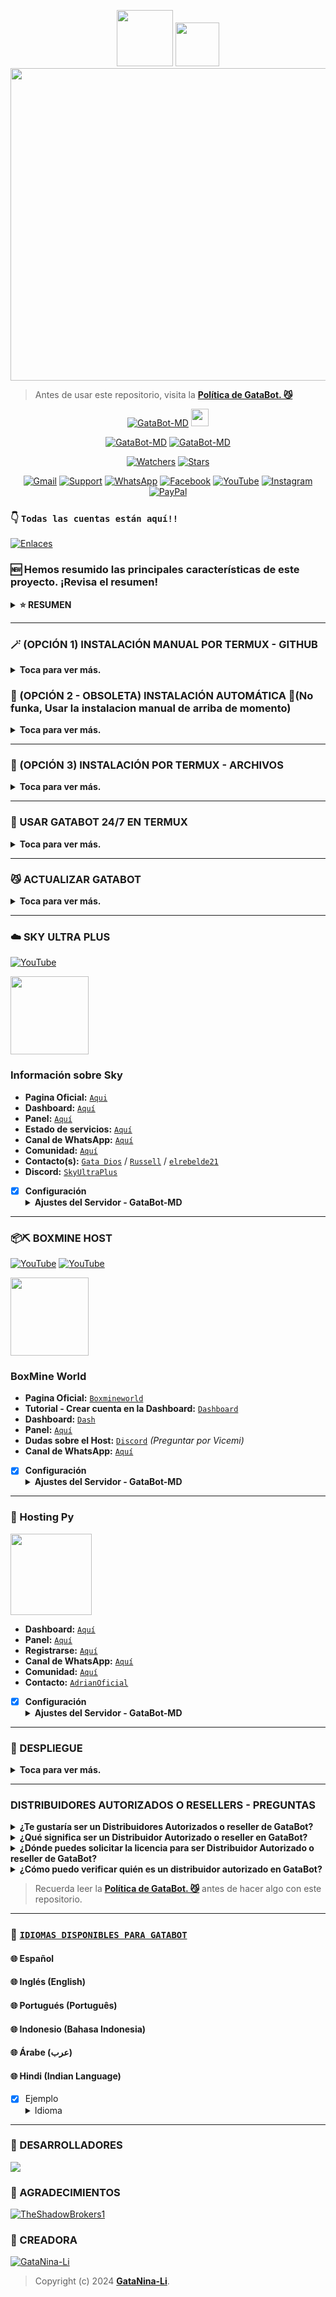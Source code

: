 <p align="center"> 
<a href="https://github.com/GataNina-Li"><img src="http://readme-typing-svg.herokuapp.com?font=mono&size=17&duration=4000&color=F7B11B&center=falso&vCenter=falso&lines=GataBot-MD++%F0%9F%90%88;Gracias+por+visitar+este+repositorio.+%F0%9F%92%96" height="90px"></a> 
<a href="https://github.com/GataNina-Li"><img src="https://readme-typing-svg.herokuapp.com?font=Fira+Code&weight=3000&size=14&duration=3000&pause=2000&color=48E2FF&background=5AFFAB00&width=435&lines=%C2%A1El+equipo+de+GataBot+te+desea+una+Feliz+Navidad!+%F0%9F%A4%97%E2%98%83%EF%B8%8F" height="70px"></a> 
<img src="https://qu.ax/CvfOr.jpg" alt="GataBot-MD" width="1520" height="500" />
  
> Antes de usar este repositorio, visita la **[Política de GataBot. 😼](https://github.com/GataNina-Li/GataBot-MD/blob/master/terms.md)** 
</p>

<p align="center">
<a href="#"><img title="GataBot-MD" src="https://img.shields.io/badge/SI TE AGRADA EL REPOSITORIO APOYAME CON UNA 🌟 ¡GRACIAS! -red?colorA=%255ff0000&colorB=%23017e40&style=for-the-badge"></a> 
<img src="https://i.pinimg.com/originals/d4/3c/90/d43c902873d4db8c85974dfd0798030b.gif" height="28px">
</p>  

<p align="center">
<a href="#"><img title="GataBot-MD" src="https://img.shields.io/badge/LEA TODO EL README-red?colorA=%F77F48FF&colorB=%F77F48FF&style=for-the-badge"></a> 
<a href="#"><img title="GataBot-MD" src="https://img.shields.io/badge/COMPATIBLE CON LA VERSIÓN MULTI DISPOSITIVOS DE WHATSAPP-red?colorA=%F77F48FF&colorB=%F77F48FF&style=for-the-badge"></a>
</p>

<p align="center">   
<a href="https://github.com/GataNina-Li/GataBot-MD/watchers"><img title="Watchers" src="https://img.shields.io/github/watchers/GataNina-Li/GataBot-MD?label=Watchers&color=green&style=flat-square"></a>
<a href="https://github.com/GataNina-Li/GataBot-MD/stargazers"><img title="Stars" src="https://img.shields.io/github/stars/GataNina-Li/GataBot-MD?label=Stars&color=yellow&style=flat-square"></a>
</p>

<div align="center">
 
[![Gmail](https://img.shields.io/badge/Gmail-D14836?style=for-the-badge&logo=gmail&logoColor=white)](mailto:centergatabot@gmail.com)
[![Support](https://img.shields.io/badge/Support-2CA5E0?style=for-the-badge&logo=telegram&logoColor=white)](https://t.me/SoporteGataBot)
[![WhatsApp](https://img.shields.io/badge/STAFF-25D366?style=for-the-badge&logo=whatsapp&logoColor=white)](https://wa.me/message/C45GXBEFTPONE1)
[![Facebook](https://img.shields.io/badge/Facebook-1877F2?style=for-the-badge&logo=facebook&logoColor=white)](https://facebook.com/groups/872989990425789/)
[![YouTube](https://img.shields.io/badge/YouTube-FF0000?style=for-the-badge&logo=youtube&logoColor=white)](https://www.youtube.com/@gatadios)
[![Instagram](https://img.shields.io/badge/Instagram-E4405F?style=for-the-badge&logo=instagram&logoColor=white)](https://instagram.com/gata_dios)
[![PayPal](https://img.shields.io/badge/PayPal-00457C?style=for-the-badge&logo=paypal&logoColor=white)](https://paypal.me/OficialGD)
</div>

### 👇 `Todas las cuentas están aquí!!`
[![Enlaces](https://img.shields.io/badge/GataBot_Accounts-000000%7D?style=for-the-badge&logo=biolink&logoColor=white)](https://www.atom.bio/gatabot/)

### 🆕 Hemos resumido las principales características de este proyecto. ¡Revisa el resumen!
<details>
  <summary><b>⭐ RESUMEN</b></summary>

 <details>
  <summary><b>🐈 SOBRE GATABOT</b></summary>
  
| TEMA | DESCRIPCIÓN | ATAJO |
|------|-------------|-------|
| 🔑 **Owners** | *Define quiénes tendrán control total del bot.* | [![Here](https://img.shields.io/badge/Aquí-green)](https://github.com/GataNina-Li/GataBot-MD/blob/c74265fe42d465b52d64209a50b02a5af437b8b2/config.js#L15) |
| ✏️ **Modificar nombre** | *Modifica el nombre del bot de manera sencilla.* | [![Here](https://img.shields.io/badge/Aquí-green)](https://github.com/GataNina-Li/GataBot-MD/blob/c74265fe42d465b52d64209a50b02a5af437b8b2/config.js#L144) |
| 🌐 **Idioma** | *Configura el idioma predeterminado para el bot.* | [![Here](https://img.shields.io/badge/Aquí-green)](https://github.com/GataNina-Li/GataBot-MD/blob/c74265fe42d465b52d64209a50b02a5af437b8b2/config.js#L56) |
| ❇️ **Idiomas disponibles** | *Conoce a los implicados que hacen posible este proyecto.* | [![Here](https://img.shields.io/badge/Aquí-green)](https://github.com/GataNina-Li/GataBot-MD/tree/master#-idiomas-disponibles-para-gatabot) |
| 📲 **Conectar con código (opcional)** | *Vincula directamente tu número para recibir código de 8 dígitos.* | [![Here](https://img.shields.io/badge/Aquí-green)](https://github.com/GataNina-Li/GataBot-MD/blob/c74265fe42d465b52d64209a50b02a5af437b8b2/config.js#L44) |
| 🆙 **Nivel de usuarios** | *Ajusta la dificultad para que los usuarios suban de nivel en el bot.* | [![Here](https://img.shields.io/badge/Aquí-green)](https://github.com/GataNina-Li/GataBot-MD/blob/c74265fe42d465b52d64209a50b02a5af437b8b2/config.js#L220) |
| 😎 **Clonar proyecto** | *Crea tu propia versión usando como base este proyecto.* | [![Here](https://img.shields.io/badge/Aquí-green)](https://github.com/GataNina-Li/GataBot-MD/fork) |
| 🐈 **Política** | *Descubre el compromiso y la dedicación detrás de este proyecto.* | [![Here](https://img.shields.io/badge/Aquí-green)](https://github.com/GataNina-Li/GataBot-MD/blob/master/terms.md) |
| 👥 **Distribuidores autorizados** | *Usuarios con licencia oficial para distribuir GataBot.* | [![Here](https://img.shields.io/badge/Aquí-green)](https://github.com/GataNina-Li/GataBot-MD#distribuidores-autorizados-o-resellers---preguntas) |
| ✅ **Colaboradores** | *Conoce a los implicados que hacen posible este proyecto.* | [![Here](https://img.shields.io/badge/Aquí-green)](https://github.com/GataNina-Li/GataBot-MD/graphs/contributors) |
</details>  
<details>
  <summary><b>🫶 PATROCINADORES</b></summary>

| TEMA | DESCRIPCIÓN | ATAJO |
|------|-------------|-------|
| ☁️ **SKY ULTRA PLUS** | *Activar en SkyUltraPlus* | [![Here](https://img.shields.io/badge/Aquí-blue)](https://github.com/GataNina-Li/GataBot-MD/tree/master#%EF%B8%8F-sky-ultra-plus) |
| 📦⛏️ **BOXMINE HOST** | *Activar en BoxMine Host* | [![Here](https://img.shields.io/badge/Aquí-blue)](https://github.com/GataNina-Li/GataBot-MD#%EF%B8%8F-boxmine-host) |
| 🎇 **HOSTING-PY** | *Activar en Hosting-Py* | [![Here](https://img.shields.io/badge/Aquí-blue)](https://github.com/GataNina-Li/GataBot-MD#-hosting-py) |
</details>

 <details>
  <summary><b>🪄 INSTALACIÓN POR TERMUX</b></summary>
  
| TEMA | DESCRIPCIÓN | ATAJO |
|------|-------------|-------|
| 🪄 **Instalación automática** | *Sigue estos pasos para instalar el bot automáticamente.* | [![Here](https://img.shields.io/badge/Ver_instrucciones-black)](https://github.com/GataNina-Li/GataBot-MD/tree/master?tab=readme-ov-file#-opci%C3%B3n-1-instalaci%C3%B3n-autom%C3%A1tica-) |
| 🪄 **Instalación manual** | *Instala GataBot manualmente siguiendo esta guía.* | [![Here](https://img.shields.io/badge/Ver_instrucciones-black)](https://github.com/GataNina-Li/GataBot-MD/#-opción-2-instalación-manual-por-termux---github) |
| 🪄 **Instalación por archivos locales** | *Usa archivos locales para instalar GataBot en Termux.* | [![Here](https://img.shields.io/badge/Ver_instrucciones-black)](https://github.com/GataNina-Li/GataBot-MD/#-opción-3-instalación-por-termux---archivos) |
| 🪄 **Ejecución 24/7** | *Comandos para mantener GataBot ejecutándose continuamente.* | [![Here](https://img.shields.io/badge/Ver_comandos-black)](https://github.com/GataNina-Li/GataBot-MD/#-usar-gatabot-247-en-termux) |
| 🪄 **Actualización** | *Sigue estos comandos para actualizar GataBot a la última versión.* | [![Here](https://img.shields.io/badge/Ver_instrucciones-black)](https://github.com/GataNina-Li/GataBot-MD/#-actualizar-gatabot) |
</details>  
<details>
  <summary><b>🚄 DESPLIEGUE</b></summary>

| TEMA | DESCRIPCIÓN | ATAJO |
|------|-------------|-------|
| 🟣 **Heroku** | *Instalación directa por Heroku* | [![Here](https://img.shields.io/badge/Aquí-purple)](https://github.com/GataNina-Li/GataBot-MD#-despliegue) |
| ⚡ **Replit** | *Instalación directa por Replit* | [![Here](https://img.shields.io/badge/Aquí-orange)](https://github.com/GataNina-Li/GataBot-MD#-despliegue) |
| ⏏️ **Koyeb** | *Instalación directa por Koyeb* | [![Here](https://img.shields.io/badge/Aquí-blue)](https://github.com/GataNina-Li/GataBot-MD#-despliegue) |
| 💻 **Windows** | *Instalar para Windows 10 o superior* | [![Here](https://img.shields.io/badge/Aquí-pink)](https://github.com/GataNina-Li/GataBot-MD#-despliegue) |
</details>
</details>

----

### 🪄 (OPCIÓN 1) INSTALACIÓN MANUAL POR TERMUX - GITHUB 
<details>
  <summary><b>Toca para ver más.</b></summary>
 
> *Comandos para instalar de forma manual*
```bash
termux-setup-storage
```
```bash
apt update && apt upgrade && pkg update && pkg upgrade && pkg install bash && pkg install libwebp && pkg install git -y && pkg install nodejs -y && pkg install ffmpeg -y && pkg install wget && pkg install imagemagick -y && pkg install yarn
```
```bash
git clone https://github.com/GataNina-Li/GataBot-MD && cd GataBot-MD
```
```bash
bash ./install2.sh
```
```bash
npm start
```
> *Si aparece **(Y/I/N/O/D/Z) [default=N] ?** use la letra **"y" + "ENTER"** para continuar con la instalación*

----
</details>

### 🌟 (OPCIÓN 2 - OBSOLETA) INSTALACIÓN AUTOMÁTICA 🫰(No funka, Usar la instalacion manual de arriba de momento) 
<details>
  <summary><b>Toca para ver más.</b></summary>
 
[![blog](https://img.shields.io/badge/Instalacion-Automatica-FF0000?style=for-the-badge&logo=youtube&logoColor=white)](https://youtube.com/shorts/PESW8LXXlOI?feature=share)
> *Comandos para instalar de forma automática en Termux*
```bash
termux-setup-storage
```
```bash
apt update -y && yes | apt upgrade && pkg install -y bash wget mpv && wget -O - https://raw.githubusercontent.com/GataNina-Li/GataBot-MD/master/gata.sh | bash
```
### Edita lo siguiente si deseas usar este método de instalación en tú repositorio previamente hecho un fork
```js
// PERSONALIZAR INSTALACIÓN AUTOMÁTICA (En caso de una Bifurcación)
// Parámetros editables

// REFERENCIA
"wget -O - https://raw.githubusercontent.com/GataNina-Li/GataBot-MD/master/gata.sh | bash"

// PARÁMETROS QUE PUEDE SER MODIFICADOS --> "[...]"
// Reemplace por su usuario de GitHub, y nombre del repositorio
"wget -O - https://raw.githubusercontent.com/[usuario]/[repositorio]/master/gata.sh | bash"
```
#### MODIFICAR ARCHIVO [`gata.sh`](https://github.com/GataNina-Li/GataBot-MD/blob/master/gata.sh)
```js
//LÍNEAS A MODIFICAR
205 --> "git clone https://github.com/[user]/[repositorio].git"
//Ejemplo: git clone https://github.com/GataNina-Li/GataBot-MD.git

209 --> "cd [repositorio]"
//Ejemplo: cd GataBot-MD

//Una vez hecho estos cambios ejecute los nuevos comandos en Termux
```
</details>

-----
### 📁 (OPCIÓN 3) INSTALACIÓN POR TERMUX - ARCHIVOS
<details>
  <summary><b>Toca para ver más.</b></summary>
 
> *Descarga y Descomprime*
### [`GataBot-MD ~ Archivos`](https://github.com/GataNina-Li/GataBot-MD/archive/refs/heads/master.zip)
[![blog](https://img.shields.io/badge/Termux-GataBotMD-FF0000?style=for-the-badge&logo=youtube&logoColor=white)
](https://youtu.be/UcWlyQ8u5HE)
```bash
termux-setup-storage
```
```bash
apt update && apt upgrade && pkg install -y git nodejs ffmpeg imagemagick yarn
```
```bash
cd storage/downloads/GataBot-MD-master/GataBot-MD-master 
```
```bash
bash ./install2.sh
```
```bash
npm start
```
* #### APLICACIÓN RECOMENDADA PARA [`DESCOMPRIMIR`](https://play.google.com/store/apps/details?id=com.rarlab.rar)
* #### APLICACIÓN RECOMENDADA PARA EDITAR [`NÚMERO DE OWNER`](https://play.google.com/store/apps/details?id=com.rhmsoft.code)
> *Guardar los archivos en la ubicación: `storage/downloads/GataBot-MD-master/GataBot-MD-master`*
</details>

----
### 🚀 USAR GATABOT 24/7 EN TERMUX 
<details>
  <summary><b>Toca para ver más.</b></summary>
 
> *Ejecutar estos comandos dentro de la carpeta GataBot-MD*
```bash
termux-wake-lock && npm i -g pm2 && pm2 start index.js && pm2 save && pm2 logs 
``` 
#### ⬇️ Opciones Disponibles
> *Esto eliminará todo el historial que hayas establecido con PM2:*
```bash 
pm2 delete index
``` 
> *Si tienes cerrado Termux y quiere ver de nuevo la ejecución use:*
```bash 
pm2 logs 
``` 
> *Si desea detener la ejecución de Termux use:*
```bash 
pm2 stop index
``` 
> *Si desea iniciar de nuevo la ejecución de Termux use:*
```bash 
pm2 start index
```
---- 
### 👉 ACTIVAR EN CASO DE DETENERSE EN TERMUX
> _Si despues que ya instalastes tu bot y termux te salta en blanco, se fue tu internet o reiniciaste tu celular, solo realizaras estos pasos:_
```bash
cd && cd GataBot-MD && npm start
```
----
### ✳️ OBTENER OTRO CODIGO QR EN TERMUX
> *Detén el bot, haz click en el símbolo (ctrl) [default=z] usar la letra "z" + "ENTER" hasta que salga algo verdes similar a: `GataBot-MD $`*
> **Escribe los siguientes comando uno x uno :**
```bash 
cd && cd GataBot-MD && rm -rf GataBotSession && npm run qr
```
----
### ✳️ OBTENER NUEVO CÓDIGO DE 8 DÍGITOS 
```bash 
cd && cd GataBot-MD && rm -rf GataBotSession && npm run code
```
</details>

----
### 😼 ACTUALIZAR GATABOT
<details>
  <summary><b>Toca para ver más.</b></summary>
  
> *Comandos para actualizar GataBot-MD de forma automática*
```bash
grep -q 'bash\|wget' <(dpkg -l) || apt install -y bash wget && wget -O - https://raw.githubusercontent.com/GataNina-Li/GataBot-MD/master/update.sh | bash 
```
#### Para que no pierda su progreso en GataBot, estos comandos realizarán un respaldo de su `database.json` y se agregará a la versión más reciente.
> *Estos comandos solo funcionan para TERMUX, REPLIT, LINUX*
</details>

-----
### ☁️ SKY ULTRA PLUS 
[![YouTube](https://img.shields.io/badge/SkyUltraPlus-Host-FF0000?style=for-the-badge&logo=youtube&logoColor=white)](https://youtu.be/fZbcCLpSH6Y?si=1sDen7Bzmb7jVpAI)

<a href="https://skyultraplus.com"><img src="https://qu.ax/wbJoB.png" height="125px"></a>

### Información sobre Sky
- **Pagina Oficial:** [`Aqui`](https://skyultraplus.com)
- **Dashboard:** [`Aquí`](https://dash.skyultraplus.com)
- **Panel:** [`Aquí`](https://panel.skyultraplus.com)
- **Estado de servicios:** [`Aquí`](https://estado.skyultraplus.com)
- **Canal de WhatsApp:** [`Aquí`](https://whatsapp.com/channel/0029VakUvreFHWpyWUr4Jr0g)
- **Comunidad:** [`Aquí`](https://chat.whatsapp.com/JPwcXvPEUwlEOyjI3BpYys)
- **Contacto(s):** [`Gata Dios`](https://wa.me/message/B3KTM5XN2JMRD1) / [`Russell`](https://api.whatsapp.com/send/?phone=15167096032&text&type=phone_number&app_absent=0) / [`elrebelde21`](https://facebook.com/elrebelde21)
- **Discord:** [`SkyUltraPlus`](https://discord.gg/Ph4eWsZ8)

- [x] **Configuración** <details><summary>**Ajustes del Servidor - GataBot-MD**</summary><img src="https://qu.ax/nHowf.jpg"></details>
----
### 📦⛏️ BOXMINE HOST 
[![YouTube](https://img.shields.io/badge/BoxMine_Host-GataBot-FF0000?style=for-the-badge&logo=youtube&logoColor=white)](https://youtu.be/Ko019wvu2Tc)
[![YouTube](https://img.shields.io/badge/BoxMine_Host-World-FF0000?style=for-the-badge&logo=youtube&logoColor=white)](https://www.youtube.com/@boxminehost)

<a href="https://boxmineworld.com"><img src="https://i.imgur.com/allAyd4.png" height="125px"></a>
### BoxMine World
- **Pagina Oficial:** [`Boxmineworld`](https://boxmineworld.com)
- **Tutorial - Crear cuenta en la Dashboard:** [`Dashboard`](https://www.youtube.com/watch?v=ZAwBLuNmIlI)
- **Dashboard:** [`Dash`](https://dash.boxmineworld.com)
- **Panel:** [`Aquí`](https://panel.boxmineworld.com)
- **Dudas sobre el Host:** [`Discord`](https://discord.gg/84qsr4v) _(Preguntar por Vicemi)_
- **Canal de WhatsApp:** [`Aquí`](https://whatsapp.com/channel/0029Va71C1q2UPBOICnxu83r)

- [x] **Configuración** <details><summary>**Ajustes del Servidor - GataBot-MD**</summary><img src="https://i.imgur.com/tD3NQSR.jpeg"></details>
-----
### 🎇 Hosting Py
<a href="https://dahs.hostingpy.shop/"><img src="https://files.catbox.moe/lr92z2.jpg" height="130px"></a>

- **Dashboard:** [`Aquí`](https://dahs.hostingpy.shop/)
- **Panel:** [`Aquí`](https://panel.hostingpy.shop/)
- **Registrarse:** [`Aquí`](https://dahs.hostingpy.shop/register?ref=GataDios)
- **Canal de WhatsApp:** [`Aquí`](https://whatsapp.com/channel/0029Vak4e1R4NVifmh8Tvi3q)
- **Comunidad:** [`Aquí`](https://chat.whatsapp.com/HT9YFbWTuqO0DQrq6Xxhvx)
- **Contacto:** [`AdrianOficial`](https://wa.me/595976126756)

- [x] **Configuración** <details><summary>**Ajustes del Servidor - GataBot-MD**</summary><img src="https://i.imgur.com/jD7AT0x.png"></details>
-----
### 🚄 DESPLIEGUE
<details>
  <summary><b>Toca para ver más.</b></summary>
  
### 🟣 ACTIVAR EN HEROKU 
[![Deploy](https://www.herokucdn.com/deploy/button.svg)](https://heroku.com/deploy?template=https://github.com/GataNina-Li/GataBotMD-Heroku) 
### 👇 Añada lo siguente al Buildpack: 
```bash
heroku/nodejs
```
```bash
https://github.com/jonathanong/heroku-buildpack-ffmpeg-latest.git
```
```bash
https://github.com/clhuang/heroku-buildpack-webp-binaries.git
```
- [x] Resultado <details><summary>Buildpack</summary><img src="https://i.imgur.com/t3Xzgnh.jpeg"></details>
-----

### ⚡ REPLIT - GATABOT
[![blog](https://img.shields.io/badge/Replit-GataBotMD-FF0000?style=for-the-badge&logo=youtube&logoColor=white)
](https://youtu.be/pQYkq4xv37o)

<a target="_blank" href="https://replit.com/github/GataNina-Li/GataBot-MD"><img alt="Run on Replit" src="https://binbashbanana.github.io/deploy-buttons/buttons/remade/replit.svg"></a> <a href="https://replit.com/github/GataNina-Li/GataBot-MD"> <img src="https://media0.giphy.com/media/lMwu8EJAnv9kmn51KQ/giphy.gif" height="29px"></a>

- [x] Configuración <details><summary>Importar Repositorio - GataBot-MD</summary><img src="https://i.imgur.com/GQyRnMf.jpg"></details>
----
### 🌌 **ACTIVAR EN CODESPACE**

[![Open in GitHub Codespaces](https://github.com/codespaces/badge.svg)](https://github.com/codespaces/new?skip_quickstart=true&machine=basicLinux32gb&repo=GataNina-Li/GataBot-MD&ref=main&geo=UsEast)

----- 
### ⏏️ **ACTIVAR EN KOYEB**
[![Deploy to Koyeb](https://binbashbanana.github.io/deploy-buttons/buttons/remade/koyeb.svg)](https://app.koyeb.com/deploy?type=git&repository=github.com/GataNina-Li/GataBot-MD&branch=master&name=gatabot-md)

------------------
### ☁️ ACTIVAR EN RENDER 
[![Deploy to Render](https://binbashbanana.github.io/deploy-buttons/buttons/remade/render.svg)](https://dashboard.render.com/blueprint/new?repo=https%3A%2F%2Fgithub.com%2FGataNina-Li%2FGataBot-MD)

------------------
## 💻 PARA USUARIOS DE WINDOWS/VPS/RDP

* Descargar e instala Git [`Aquí`](https://git-scm.com/downloads)
* Descargar e instala NodeJS [`Aquí`](https://nodejs.org/en/download)
* Descargar e instala FFmpeg [`Aquí`](https://ffmpeg.org/download.html) (**No olvide agregar FFmpeg a la variable de entorno PATH**)
* Descargar e instala ImageMagick [`Aquí`](https://imagemagick.org/script/download.php)
* Descargar e instala Yarn [`Aquí`](https://classic.yarnpkg.com/en/docs/install#windows-stable)
```bash
git clone https://github.com/GataNina-Li/GataBot-MD && cd GataBot-MD && npm install && npm update && node .
```
## 💻 Instalación de FFmpeg para Windows 
* Descarga cualquiera de las versiones de FFmpeg disponibles haciendo clic en [FFmpeg](https://www.gyan.dev/ffmpeg/builds/).
* Extraer archivos a `C:\` path.
* Cambie el nombre de la carpeta extraída a `ffmpeg`.
* Ejecute el símbolo del sistema como administrador.
* Ejecute el siguiente comando:
```cmd
> setx /m PATH "C:\ffmpeg\bin;%PATH%"
```
Si tiene éxito, le dará un mensaje como: `SUCCESS: specified value was saved`.
* Ahora que tiene FFmpeg instalado, verifique que funcionó ejecutando este comando para ver la versión:
```cmd
> ffmpeg -version
```
</details>

----
### DISTRIBUIDORES AUTORIZADOS O RESELLERS - PREGUNTAS 
<details>
<summary><b>¿Te gustaría ser un Distribuidores Autorizados o reseller de GataBot?</b></summary>
  
- ¡Contáctanos **[correo electrónico](centergatabot@gmail.com)** o **[Telegram](https://t.me/SoporteGataBot)** para solicitar tu [**Licencia**](https://github.com/GataNina-Li/GataBot-MD/blob/master/terms.md)!
</details>

<details>
<summary><b>¿Qué significa ser un Distribuidor Autorizado o reseller en GataBot?</b></summary>
  
- Aquellos usuarios que adquieran la licencia de Distribuidores Autorizados o resellers obtienen el derecho legal de utilizar este repositorio para fines educativos, políticos o comerciales, sin poner en riesgo su reputación personal u organizacional.
</details>

<details>
<summary><b>¿Dónde puedes solicitar la licencia para ser Distribuidor Autorizado o reseller de GataBot?</b></summary>

  - Te ofrecemos opciones exclusivas: **[Instagram](https://www.instagram.com/gata_dios/)**, **[Telegram](https://t.me/SoporteGataBot)**, y **[correo electrónico](centergatabot@gmail.com)**.
</details>

<details>
<summary><b>¿Cómo puedo verificar quién es un distribuidor autorizado en GataBot?</b></summary>

  - Lo hemos simplificado para ti. Si deseas conocer la lista y contactar al reseller para verificar su autenticidad, simplemente visita este **[enlace](https://github.com/GataNina-Li/GataBot-MD/blob/master/dealers.md)**. La licencia debe estar disponible públicamente en el repositorio del distribuidor, y si tanto su nombre de usuario en GitHub como el código de la licencia coinciden con nuestra lista, significa que está **[verificado](https://github.com/GataNina-Li/GataBot-MD/blob/master/terms.md)** como parte de resellers de GataBot. **¡Estamos aquí para garantizar transparencia y calidad en nuestra red de distribución!**
</details>

> Recuerda leer la **[Política de GataBot. 😼](https://github.com/GataNina-Li/GataBot-MD/blob/master/terms.md)** antes de hacer algo con este repositorio. 
  
----
### 💠 [`IDIOMAS DISPONIBLES PARA GATABOT`](https://github.com/GataNina-Li/GataBot-MD/blob/master/config.js) 
#### 🌐 Español  
#### 🌐 Inglés (English) 
#### 🌐 Portugués (Português)
#### 🌐 Indonesio (Bahasa Indonesia) 
#### 🌐 Árabe (عرب)
#### 🌐 Hindi (Indian Language)
- [x] Ejemplo <details><summary>Idioma</summary><img src="https://i.imgur.com/ZTwOGkT.jpg"></details>
----

### 🌟 DESARROLLADORES
<a href="https://github.com/GataNina-Li/GataBot-MD/graphs/contributors">
<img src="https://contrib.rocks/image?repo=GataNina-Li/GataBot-MD" /> 
</a>

### 🌟 AGRADECIMIENTOS
[![TheShadowBrokers1](https://github.com/BrunoSobrino.png?size=60)](https://github.com/BrunoSobrino) 

### 🌟 CREADORA 
[![GataNina-Li](https://github.com/GataNina-Li.png?size=100)](https://github.com/GataNina-Li) 
> Copyright (c) 2024 **[GataNina-Li](https://github.com/GataNina-Li/GataBot-MD/blob/master/LICENSE)**.
